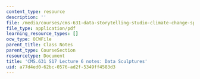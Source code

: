 ```yaml
---
content_type: resource
description: ''
file: /media/courses/cms-631-data-storytelling-studio-climate-change-spring-2017/a77d4ed062bc0576ad2f5349ff4583d3_MITCMS_631s17_lec6_sculpt_nt.pdf
file_type: application/pdf
learning_resource_types: []
ocw_type: OCWFile
parent_title: Class Notes
parent_type: CourseSection
resourcetype: Document
title: 'CMS.631 S17 Lecture 6 notes: Data Sculptures'
uid: a77d4ed0-62bc-0576-ad2f-5349ff4583d3
---
```

